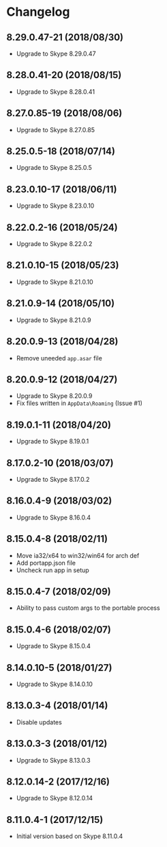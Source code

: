 # Changelog

## 8.29.0.47-21 (2018/08/30)

* Upgrade to Skype 8.29.0.47

## 8.28.0.41-20 (2018/08/15)

* Upgrade to Skype 8.28.0.41

## 8.27.0.85-19 (2018/08/06)

* Upgrade to Skype 8.27.0.85

## 8.25.0.5-18 (2018/07/14)

* Upgrade to Skype 8.25.0.5

## 8.23.0.10-17 (2018/06/11)

* Upgrade to Skype 8.23.0.10

## 8.22.0.2-16 (2018/05/24)

* Upgrade to Skype 8.22.0.2

## 8.21.0.10-15 (2018/05/23)

* Upgrade to Skype 8.21.0.10

## 8.21.0.9-14 (2018/05/10)

* Upgrade to Skype 8.21.0.9

## 8.20.0.9-13 (2018/04/28)

* Remove uneeded `app.asar` file

## 8.20.0.9-12 (2018/04/27)

* Upgrade to Skype 8.20.0.9
* Fix files written in `AppData\Roaming` (Issue #1)

## 8.19.0.1-11 (2018/04/20)

* Upgrade to Skype 8.19.0.1

## 8.17.0.2-10 (2018/03/07)

* Upgrade to Skype 8.17.0.2

## 8.16.0.4-9 (2018/03/02)

* Upgrade to Skype 8.16.0.4

## 8.15.0.4-8 (2018/02/11)

* Move ia32/x64 to win32/win64 for arch def
* Add portapp.json file
* Uncheck run app in setup

## 8.15.0.4-7 (2018/02/09)

* Ability to pass custom args to the portable process

## 8.15.0.4-6 (2018/02/07)

* Upgrade to Skype 8.15.0.4

## 8.14.0.10-5 (2018/01/27)

* Upgrade to Skype 8.14.0.10

## 8.13.0.3-4 (2018/01/14)

* Disable updates

## 8.13.0.3-3 (2018/01/12)

* Upgrade to Skype 8.13.0.3

## 8.12.0.14-2 (2017/12/16)

* Upgrade to Skype 8.12.0.14

## 8.11.0.4-1 (2017/12/15)

* Initial version based on Skype 8.11.0.4

